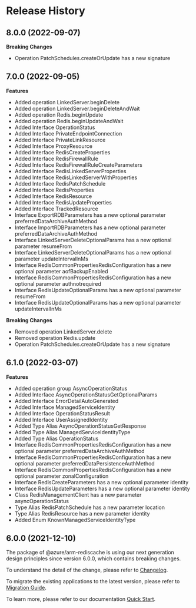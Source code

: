 # Release History
    
## 8.0.0 (2022-09-07)
    
**Breaking Changes**

  - Operation PatchSchedules.createOrUpdate has a new signature
    
    
## 7.0.0 (2022-09-05)
    
**Features**

  - Added operation LinkedServer.beginDelete
  - Added operation LinkedServer.beginDeleteAndWait
  - Added operation Redis.beginUpdate
  - Added operation Redis.beginUpdateAndWait
  - Added Interface OperationStatus
  - Added Interface PrivateEndpointConnection
  - Added Interface PrivateLinkResource
  - Added Interface ProxyResource
  - Added Interface RedisCreateProperties
  - Added Interface RedisFirewallRule
  - Added Interface RedisFirewallRuleCreateParameters
  - Added Interface RedisLinkedServerProperties
  - Added Interface RedisLinkedServerWithProperties
  - Added Interface RedisPatchSchedule
  - Added Interface RedisProperties
  - Added Interface RedisResource
  - Added Interface RedisUpdateProperties
  - Added Interface TrackedResource
  - Interface ExportRDBParameters has a new optional parameter preferredDataArchiveAuthMethod
  - Interface ImportRDBParameters has a new optional parameter preferredDataArchiveAuthMethod
  - Interface LinkedServerDeleteOptionalParams has a new optional parameter resumeFrom
  - Interface LinkedServerDeleteOptionalParams has a new optional parameter updateIntervalInMs
  - Interface RedisCommonPropertiesRedisConfiguration has a new optional parameter aofBackupEnabled
  - Interface RedisCommonPropertiesRedisConfiguration has a new optional parameter authnotrequired
  - Interface RedisUpdateOptionalParams has a new optional parameter resumeFrom
  - Interface RedisUpdateOptionalParams has a new optional parameter updateIntervalInMs

**Breaking Changes**

  - Removed operation LinkedServer.delete
  - Removed operation Redis.update
  - Operation PatchSchedules.createOrUpdate has a new signature
    
    
## 6.1.0 (2022-03-07)
    
**Features**

  - Added operation group AsyncOperationStatus
  - Added Interface AsyncOperationStatusGetOptionalParams
  - Added Interface ErrorDetailAutoGenerated
  - Added Interface ManagedServiceIdentity
  - Added Interface OperationStatusResult
  - Added Interface UserAssignedIdentity
  - Added Type Alias AsyncOperationStatusGetResponse
  - Added Type Alias ManagedServiceIdentityType
  - Added Type Alias OperationStatus
  - Interface RedisCommonPropertiesRedisConfiguration has a new optional parameter preferredDataArchiveAuthMethod
  - Interface RedisCommonPropertiesRedisConfiguration has a new optional parameter preferredDataPersistenceAuthMethod
  - Interface RedisCommonPropertiesRedisConfiguration has a new optional parameter zonalConfiguration
  - Interface RedisCreateParameters has a new optional parameter identity
  - Interface RedisUpdateParameters has a new optional parameter identity
  - Class RedisManagementClient has a new parameter asyncOperationStatus
  - Type Alias RedisPatchSchedule has a new parameter location
  - Type Alias RedisResource has a new parameter identity
  - Added Enum KnownManagedServiceIdentityType
    
    
## 6.0.0 (2021-12-10)

The package of @azure/arm-rediscache is using our next generation design principles since version 6.0.0, which contains breaking changes.

To understand the detail of the change, please refer to [Changelog](https://aka.ms/js-track2-changelog).

To migrate the existing applications to the latest version, please refer to [Migration Guide](https://aka.ms/js-track2-migration-guide).

To learn more, please refer to our documentation [Quick Start](https://aka.ms/js-track2-quickstart).
